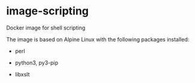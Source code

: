 # image-scripting
Docker image for shell scripting

The image is based on Alpine Linux with the following packages installed:

- perl 

- python3, py3-pip 

- libxslt

